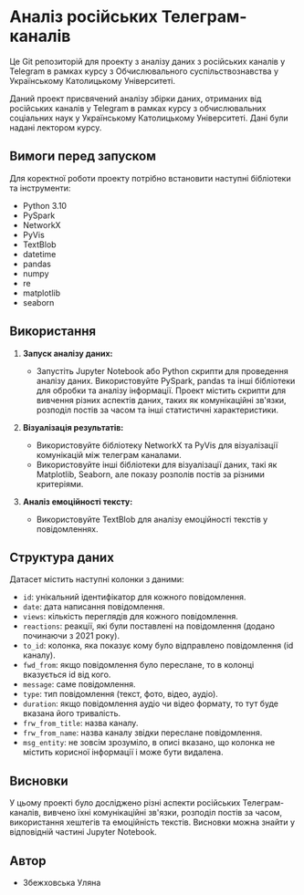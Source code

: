# Аналіз російських Телеграм-каналів

Це Git репозиторій для проекту з аналізу даних з російських каналів у Telegram в рамках курсу з Обчислювального суспільствознавства у Українському Католицькому Університеті.

Даний проект присвячений аналізу збірки даних, отриманих від російських каналів у Telegram в рамках курсу з обчислювальних соціальних наук у Українському Католицькому Університеті. Дані були надані лектором курсу.

## Вимоги перед запуском

Для коректної роботи проекту потрібно встановити наступні бібліотеки та інструменти:

- Python 3.10
- PySpark
- NetworkX
- PyVis
- TextBlob
- datetime
- pandas
- numpy
- re
- matplotlib
- seaborn

## Використання

1. **Запуск аналізу даних:**
   - Запустіть Jupyter Notebook або Python скрипти для проведення аналізу даних. Використовуйте PySpark, pandas та інші бібліотеки для обробки та аналізу інформації.
Проект містить скрипти для вивчення різних аспектів даних, таких як комунікаційні зв'язки, розподіл постів за часом та інші статистичні характеристики. 
  
2. **Візуалізація результатів:**
   - Використовуйте бібліотеку NetworkX та PyVis для візуалізації комунікацій між телеграм каналами.
   - Використовуйте інші бібліотеки для візуалізації даних, такі як Matplotlib, Seaborn, але показу розполів постів за різними критеріями.

3. **Аналіз емоційності тексту:**
   - Використовуйте TextBlob для аналізу емоційності текстів у повідомленнях. 
  
## Структура даних

Датасет містить наступні колонки з даними:

- `id`: унікальний ідентифікатор для кожного повідомлення.
- `date`: дата написання повідомлення.
- `views`: кількість переглядів для кожного повідомлення.
- `reactions`: реакції, які були поставлені на повідомлення (додано починаючи з 2021 року).
- `to_id`: колонка, яка показує кому було відправлено повідомлення (id каналу).
- `fwd_from`: якщо повідомлення було переслане, то в колонці вказується id від кого.
- `message`: саме повідомлення.
- `type`: тип повідомлення (текст, фото, відео, аудіо).
- `duration`: якщо повідомлення аудіо чи відео формату, то тут буде вказана його тривалість.
- `frw_from_title`: назва каналу.
- `frw_from_name`: назва каналу звідки переслане повідомлення.
- `msg_entity`: не зовсім зрозуміло, в описі вказано, що колонка не містить корисної інформації і може бути видалена.

## Висновки

У цьому проекті було досліджено різні аспекти російських Телеграм-каналів, вивчено їхні комунікаційні зв'язки, розподіл постів за часом, використання хештегів та емоційність текстів. Висновки можна знайти у відповідній частині Jupyter Notebook.

## Автор

- Збежховська Уляна



